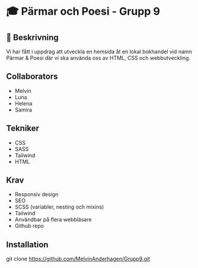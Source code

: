 # 🎓 Pärmar och Poesi - Grupp 9

## 📖 Beskrivning
Vi har fått i uppdrag att utveckla en hemsida åt en lokal bokhandel vid namn Pärmar & Poesi där vi ska använda oss av HTML, CSS och webbutveckling.

## Collaborators

- Melvin
- Luna
- Helena
- Samira

## Tekniker

- CSS
- SASS
- Tailwind
- HTML

## Krav

- Responsiv design
- SEO
- SCSS (variabler, nesting och mixins)
- Tailwind
- Användbar på flera webbläsare 
- Github repo

## Installation 
git clone https://github.com/MelvinAnderhagen/Grupp9.git